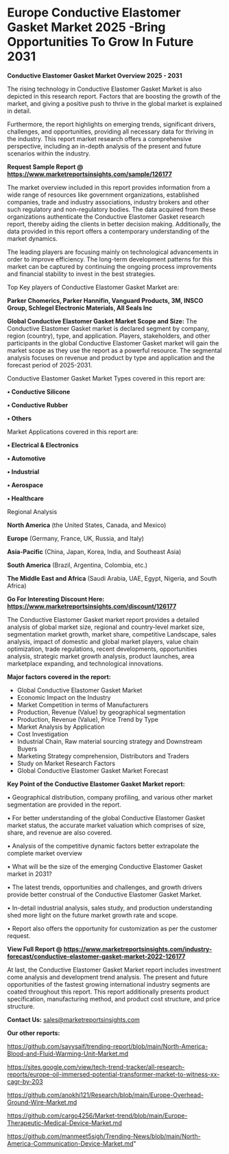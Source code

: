 # Europe Conductive Elastomer Gasket Market 2025 -Bring Opportunities To Grow In Future 2031

<Strong> Conductive Elastomer Gasket Market Overview 2025 - 2031</strong>

The rising technology in Conductive Elastomer Gasket Market is also depicted in this research report. Factors that are boosting the growth of the market, and giving a positive push to thrive in the global market is explained in detail.

Furthermore, the report highlights on emerging trends, significant drivers, challenges, and opportunities, providing all necessary data for thriving in the industry. This report market research offers a comprehensive perspective, including an in-depth analysis of the present and future scenarios within the industry.

<strong>Request Sample Report @ <a href=https://www.marketreportsinsights.com/sample/126177>https://www.marketreportsinsights.com/sample/126177</a></strong>

The market overview included in this report provides information from a wide range of resources like government organizations, established companies, trade and industry associations, industry brokers and other such regulatory and non-regulatory bodies. The data acquired from these organizations authenticate the Conductive Elastomer Gasket research report, thereby aiding the clients in better decision making. Additionally, the data provided in this report offers a contemporary understanding of the market dynamics.

The leading players are focusing mainly on technological advancements in order to improve efficiency. The long-term development patterns for this market can be captured by continuing the ongoing process improvements and financial stability to invest in the best strategies.

Top Key players of Conductive Elastomer Gasket Market are:

<strong>Parker Chomerics, Parker Hannifin, Vanguard Products, 3M, INSCO Group, Schlegel Electronic Materials, All Seals Inc</strong>

<strong><b>Global Conductive Elastomer Gasket Market Scope and Size:</b></strong>
The Conductive Elastomer Gasket market is declared segment by company, region (country), type, and application. Players, stakeholders, and other participants in the global Conductive Elastomer Gasket market will gain the market scope as they use the report as a powerful resource. The segmental analysis focuses on revenue and product by type and application and the forecast period of 2025-2031.

Conductive Elastomer Gasket Market Types covered in this report are:

<strong>• Conductive Silicone

• Conductive Rubber

• Others</strong>

Market Applications covered in this report are:

<strong>• Electrical & Electronics

• Automotive

• Industrial

• Aerospace

• Healthcare</strong> 

Regional Analysis

<strong>North America</strong> (the United States, Canada, and Mexico)

<strong>Europe</strong> (Germany, France, UK, Russia, and Italy)

<strong>Asia-Pacific</strong> (China, Japan, Korea, India, and Southeast Asia)

<strong>South America</strong> (Brazil, Argentina, Colombia, etc.)

<strong>The Middle East and Africa</strong> (Saudi Arabia, UAE, Egypt, Nigeria, and South Africa)

<strong>Go For Interesting Discount Here: <a href=https://www.marketreportsinsights.com/discount/126177>https://www.marketreportsinsights.com/discount/126177</a></strong>

The Conductive Elastomer Gasket market report provides a detailed analysis of global market size, regional and country-level market size, segmentation market growth, market share, competitive Landscape, sales analysis, impact of domestic and global market players, value chain optimization, trade regulations, recent developments, opportunities analysis, strategic market growth analysis, product launches, area marketplace expanding, and technological innovations.

<strong><b>Major factors covered in the report:</b></strong>
<ul>
  <li>Global Conductive Elastomer Gasket Market </li>
  <li>Economic Impact on the Industry</li>
  <li>Market Competition in terms of Manufacturers</li>
  <li>Production, Revenue (Value) by geographical segmentation</li>
  <li>Production, Revenue (Value), Price Trend by Type</li>
  <li>Market Analysis by Application</li>
  <li>Cost Investigation</li>
  <li>Industrial Chain, Raw material sourcing strategy and Downstream Buyers</li>
  <li>Marketing Strategy comprehension, Distributors and Traders</li>
  <li>Study on Market Research Factors</li>
  <li>Global Conductive Elastomer Gasket Market Forecast</li>
</ul>

<strong><b>Key Point of the Conductive Elastomer Gasket Market report:</b></strong>

• Geographical distribution, company profiling, and various other market segmentation are provided in the report.

• For better understanding of the global Conductive Elastomer Gasket market status, the accurate market valuation which comprises of size, share, and revenue are also covered.

• Analysis of the competitive dynamic factors better extrapolate the complete market overview

• What will be the size of the emerging Conductive Elastomer Gasket market in 2031?

• The latest trends, opportunities and challenges, and growth drivers provide better construal of the Conductive Elastomer Gasket Market.

• In-detail industrial analysis, sales study, and production understanding shed more light on the future market growth rate and scope.

• Report also offers the opportunity for customization as per the customer request.

<strong><b>View Full Report @ <a href=https://www.marketreportsinsights.com/industry-forecast/conductive-elastomer-gasket-market-2022-126177>https://www.marketreportsinsights.com/industry-forecast/conductive-elastomer-gasket-market-2022-126177</a></b></strong>


At last, the Conductive Elastomer Gasket Market report includes investment come analysis and development trend analysis. The present and future opportunities of the fastest growing international industry segments are coated throughout this report. This report additionally presents product specification, manufacturing method, and product cost structure, and price structure.

<strong>Contact Us:</strong>
sales@marketreportsinsights.com

<strong>Our other reports:</strong>

<a href=https://github.com/sayysaif/trending-report/blob/main/North-America-Blood-and-Fluid-Warming-Unit-Market.md>https://github.com/sayysaif/trending-report/blob/main/North-America-Blood-and-Fluid-Warming-Unit-Market.md</a>

<a href=https://sites.google.com/view/tech-trend-tracker/all-research-reports/europe-oil-immersed-potential-transformer-market-to-witness-xx-cagr-by-203>https://sites.google.com/view/tech-trend-tracker/all-research-reports/europe-oil-immersed-potential-transformer-market-to-witness-xx-cagr-by-203</a>

<a href=https://github.com/anokhi121/Research/blob/main/Europe-Overhead-Ground-Wire-Market.md>https://github.com/anokhi121/Research/blob/main/Europe-Overhead-Ground-Wire-Market.md</a>

<a href=https://github.com/cargo4256/Market-trend/blob/main/Europe-Therapeutic-Medical-Device-Market.md>https://github.com/cargo4256/Market-trend/blob/main/Europe-Therapeutic-Medical-Device-Market.md</a>

<a href=https://github.com/manmeet5sigh/Trending-News/blob/main/North-America-Communication-Device-Market.md>https://github.com/manmeet5sigh/Trending-News/blob/main/North-America-Communication-Device-Market.md</a>"
